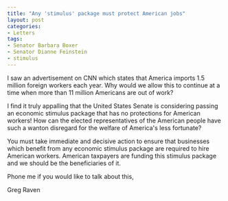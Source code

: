 ```yaml
---
title: "Any 'stimulus' package must protect American jobs"
layout: post
categories:
- Letters
tags:
- Senator Barbara Boxer
- Senator Dianne Feinstein
- stimulus
---
```


I saw an advertisement on CNN which states that America imports 1.5 million foreign workers each year. Why would we allow this to continue at a time when more than 11 million Americans are out of work?

I find it truly appalling that the United States Senate is considering passing an economic stimulus package that has no protections for American workers! How can the elected representatives of the American people have such a wanton disregard for the welfare of America's less fortunate?

You must take immediate and decisive action to ensure that businesses which benefit from any economic stimulus package are required to hire American workers. American taxpayers are funding this stimulus package and we should be the beneficiaries of it.

Phone me if you would like to talk about this,

Greg Raven